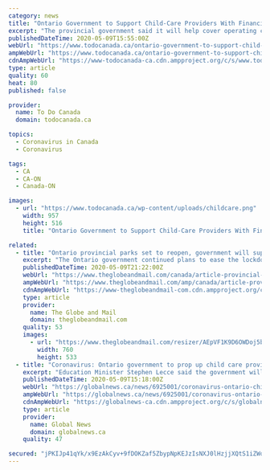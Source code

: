 ```yaml
---
category: news
title: "Ontario Government to Support Child-Care Providers With Financial Help"
excerpt: "The provincial government said it will help cover operating costs for child-care providers and waive their licensing fees in an effort to keep them from permanently shutting during the COVID-19 crisis."
publishedDateTime: 2020-05-09T15:55:00Z
webUrl: "https://www.todocanada.ca/ontario-government-to-support-child-care-providers-with-financial-supports/"
ampWebUrl: "https://www.todocanada.ca/ontario-government-to-support-child-care-providers-with-financial-supports/amp/"
cdnAmpWebUrl: "https://www-todocanada-ca.cdn.ampproject.org/c/s/www.todocanada.ca/ontario-government-to-support-child-care-providers-with-financial-supports/amp/"
type: article
quality: 60
heat: 80
published: false

provider:
  name: To Do Canada
  domain: todocanada.ca

topics:
  - Coronavirus in Canada
  - Coronavirus

tags:
  - CA
  - CA-ON
  - Canada-ON

images:
  - url: "https://www.todocanada.ca/wp-content/uploads/childcare.png"
    width: 957
    height: 516
    title: "Ontario Government to Support Child-Care Providers With Financial Help"

related:
  - title: "Ontario provincial parks set to reopen, government will support child-care providers"
    excerpt: "The Ontario government continued plans to ease the lockdown Saturday and announced provincial parks would reopen next week, as the education minister also announced financial supports to keep child-care providers afloat."
    publishedDateTime: 2020-05-09T21:22:00Z
    webUrl: "https://www.theglobeandmail.com/canada/article-provincial-parks-set-to-reopen-government-will-support-child-care/"
    ampWebUrl: "https://www.theglobeandmail.com/amp/canada/article-provincial-parks-set-to-reopen-government-will-support-child-care/"
    cdnAmpWebUrl: "https://www-theglobeandmail-com.cdn.ampproject.org/c/s/www.theglobeandmail.com/amp/canada/article-provincial-parks-set-to-reopen-government-will-support-child-care/"
    type: article
    provider:
      name: The Globe and Mail
      domain: theglobeandmail.com
    quality: 53
    images:
      - url: "https://www.theglobeandmail.com/resizer/AEpVF1K9D6OWDoj5bZ-6Fow7gRA=/760x0/filters:quality(80)/cloudfront-us-east-1.images.arcpublishing.com/tgam/U2OHMX4VWBLNJGQHDQHVOHA4NI.jpg"
        width: 760
        height: 533
  - title: "Coronavirus: Ontario government to prop up child care providers with financial supports"
    excerpt: "Education Minister Stephen Lecce said the government will cover fixed operating costs and waive all fees related to licensing applications, renewals and revisions."
    publishedDateTime: 2020-05-09T15:18:00Z
    webUrl: "https://globalnews.ca/news/6925001/coronavirus-ontario-child-care-provider-supports/"
    ampWebUrl: "https://globalnews.ca/news/6925001/coronavirus-ontario-child-care-provider-supports/amp/"
    cdnAmpWebUrl: "https://globalnews-ca.cdn.ampproject.org/c/s/globalnews.ca/news/6925001/coronavirus-ontario-child-care-provider-supports/amp/"
    type: article
    provider:
      name: Global News
      domain: globalnews.ca
    quality: 47

secured: "jPKIJp41qYk/x9EzAkCyv+9fDOKZaf5ZbypNpKEJzIsNXJ0lHzjjXQtS1iZWoEF1l3+wQkKQcc2dY1GaqepPJ2vsfkGktoGCsh91KD1WWQBuNkp2eZ9waVy1peMDW6ug8SzxMfG4rK7mkWVJYO9TUxIwQW0E2Q07zsfu6R1zG6Nwf/G8KyIb7l1psXgeNqtPPtD9gzbOicyO4b6foR2Qv4T6gXGm7NuMG3yK5flVxzIyzbrD73m+Y8XL0G2AGHBfgdb/sPELC4nOVmgWORx/ULergV0xkpxqmA3uaXInOmYNM5YLfQw3ouKk27czjGyY;EHP/RJTFYbS5g6F5YlNMzA=="
---
```


